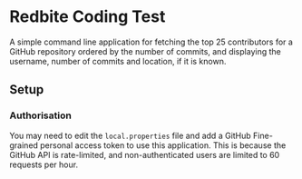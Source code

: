 # Redbite Coding Test

A simple command line application for fetching the top 25 contributors for a GitHub repository ordered by the number of
commits, and displaying the username, number of commits and location, if it is known.

## Setup

### Authorisation
You may need to edit the `local.properties` file and add a GitHub Fine-grained personal access token
to use this application. This is because the GitHub API is rate-limited, and non-authenticated users are limited to
60 requests per hour.
